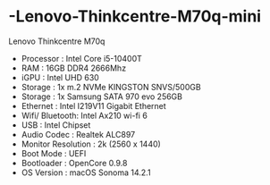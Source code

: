 # -Lenovo-Thinkcentre-M70q-mini
 Lenovo Thinkcentre M70q
- Processor : Intel Core i5-10400T
- RAM : 16GB DDR4 2666Mhz
- iGPU : Intel UHD 630
- Storage : 1x m.2 NVMe KINGSTON SNVS/500GB
- Storage : 1x Samsung SATA 970 evo 256GB
- Ethernet : Intel I219V11 Gigabit Ethernet
- Wifi/ Bluetooth: Intel Ax210 wi-fi 6
- USB : Intel Chipset
- Audio Codec : Realtek ALC897 
- Monitor Resolution : 2k (2560 x 1440)
- Boot Mode : UEFI
- Bootloader : OpenCore 0.9.8
- OS Version : macOS Sonoma 14.2.1
